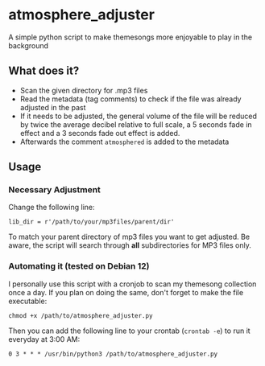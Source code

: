 # atmosphere_adjuster
A simple python script to make themesongs more enjoyable to play in the background

## What does it?
- Scan the given directory for .mp3 files
- Read the metadata (tag comments) to check if the file was already adjusted in the past
- If it needs to be adjusted, the general volume of the file will be reduced by twice the average decibel relative to full scale, a 5 seconds fade in effect and a 3 seconds fade out effect is added.
- Afterwards the comment `atmosphered` is added to the metadata

## Usage
### Necessary Adjustment
Change the following line:

`lib_dir = r'/path/to/your/mp3files/parent/dir'`

To match your parent directory of mp3 files you want to get adjusted. Be aware, the script will search through **all** subdirectories for MP3 files only.

### Automating it (tested on Debian 12)
I personally use this script with a cronjob to scan my themesong collection once a day.
If you plan on doing the same, don't forget to make the file executable:

`chmod +x /path/to/atmosphere_adjuster.py`

Then you can add the following line to your crontab (`crontab -e`) to run it everyday at 3:00 AM:

`0 3 * * * /usr/bin/python3 /path/to/atmosphere_adjuster.py`

